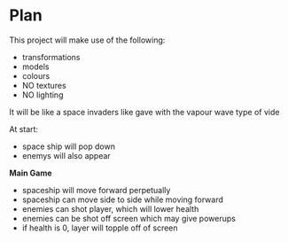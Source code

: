 # Plan

This project will make use of the following:
 - transformations
 - models
 - colours
 - NO textures
 - NO lighting

It will be like a space invaders like gave with the vapour wave type of vide



At start:
 - space ship will pop down
 - enemys will also appear

**Main Game**
 - spaceship will move forward perpetually
 - spaceship can move side to side while moving forward
 - enemies can shot player, which will lower health
 - enemies can be shot off screen which may give powerups
 - if health is 0, layer will topple off of screen